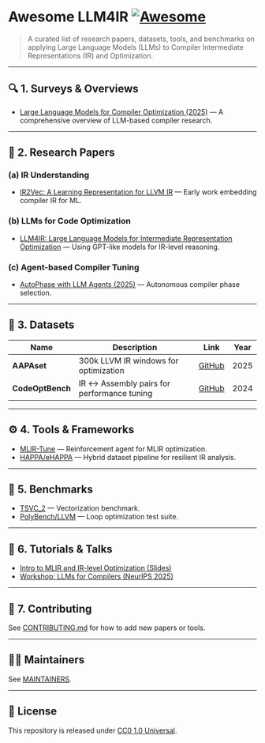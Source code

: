# Awesome LLM4IR [![Awesome](https://awesome.re/badge.svg)](https://awesome.re)

> A curated list of research papers, datasets, tools, and benchmarks on applying Large Language Models (LLMs) to Compiler Intermediate Representations (IR) and Optimization.

---

## 🔍 1. Surveys & Overviews
- [Large Language Models for Compiler Optimization (2025)](https://arxiv.org/abs/2501.01234) — A comprehensive overview of LLM-based compiler research.

---

## 📄 2. Research Papers
### (a) IR Understanding
- [IR2Vec: A Learning Representation for LLVM IR](https://arxiv.org/abs/1909.06266) — Early work embedding compiler IR for ML.

### (b) LLMs for Code Optimization
- [LLM4IR: Large Language Models for Intermediate Representation Optimization](https://arxiv.org/abs/2503.00001) — Using GPT-like models for IR-level reasoning.

### (c) Agent-based Compiler Tuning
- [AutoPhase with LLM Agents (2025)](https://example.com) — Autonomous compiler phase selection.

---

## 🧠 3. Datasets
| Name | Description | Link | Year |
|------|--------------|------|------|
| **AAPAset** | 300k LLVM IR windows for optimization | [GitHub](https://github.com/hjiang3/AAPAset) | 2025 |
| **CodeOptBench** | IR ↔ Assembly pairs for performance tuning | [GitHub](https://github.com/someone/codeoptbench) | 2024 |

---

## ⚙️ 4. Tools & Frameworks
- [MLIR-Tune](https://github.com/example/mlir-tune) — Reinforcement agent for MLIR optimization.
- [HAPPA/eHAPPA](https://github.com/hjiang3/HAPPA) — Hybrid dataset pipeline for resilient IR analysis.

---

## 🧩 5. Benchmarks
- [TSVC_2](https://github.com/UoB-HPC/TSVC_2) — Vectorization benchmark.
- [PolyBench/LLVM](https://polybench.sourceforge.net) — Loop optimization test suite.

---

## 🧾 6. Tutorials & Talks
- [Intro to MLIR and IR-level Optimization (Slides)](https://example.com)
- [Workshop: LLMs for Compilers (NeurIPS 2025)](https://example.com)

---

## 🙌 7. Contributing
See [CONTRIBUTING.md](CONTRIBUTING.md) for how to add new papers or tools.

---

## 👩‍🔬 Maintainers
See [MAINTAINERS](MAINTAINERS).

---

## 🪪 License
This repository is released under [CC0 1.0 Universal](LICENSE).
